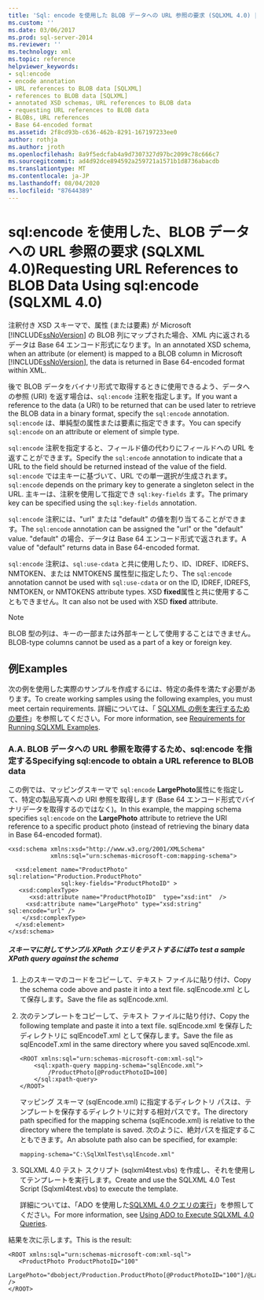 ```yaml
---
title: 'Sql: encode を使用した BLOB データへの URL 参照の要求 (SQLXML 4.0) |Microsoft Docs'
ms.custom: ''
ms.date: 03/06/2017
ms.prod: sql-server-2014
ms.reviewer: ''
ms.technology: xml
ms.topic: reference
helpviewer_keywords:
- sql:encode
- encode annotation
- URL references to BLOB data [SQLXML]
- references to BLOB data [SQLXML]
- annotated XSD schemas, URL references to BLOB data
- requesting URL references to BLOB data
- BLOBs, URL references
- Base 64-encoded format
ms.assetid: 2f8cd93b-c636-462b-8291-167197233ee0
author: rothja
ms.author: jroth
ms.openlocfilehash: 8a9f5edcfab4a9d7307327d97bc2099c78c666c7
ms.sourcegitcommit: ad4d92dce894592a259721a1571b1d8736abacdb
ms.translationtype: MT
ms.contentlocale: ja-JP
ms.lasthandoff: 08/04/2020
ms.locfileid: "87644389"
---
```

# <a name="requesting-url-references-to-blob-data-using-sqlencode-sqlxml-40"></a><span data-ttu-id="ca326-102">sql:encode を使用した、BLOB データへの URL 参照の要求 (SQLXML 4.0)</span><span class="sxs-lookup"><span data-stu-id="ca326-102">Requesting URL References to BLOB Data Using sql:encode (SQLXML 4.0)</span></span>
  <span data-ttu-id="ca326-103">注釈付き XSD スキーマで、属性 (または要素) が Microsoft [!INCLUDE[ssNoVersion](../../includes/ssnoversion-md.md)] の BLOB 列にマップされた場合、XML 内に返されるデータは Base 64 エンコード形式になります。</span><span class="sxs-lookup"><span data-stu-id="ca326-103">In an annotated XSD schema, when an attribute (or element) is mapped to a BLOB column in Microsoft [!INCLUDE[ssNoVersion](../../includes/ssnoversion-md.md)], the data is returned in Base 64-encoded format within XML.</span></span>  
  
 <span data-ttu-id="ca326-104">後で BLOB データをバイナリ形式で取得するときに使用できるよう、データへの参照 (URI) を返す場合は、`sql:encode` 注釈を指定します。</span><span class="sxs-lookup"><span data-stu-id="ca326-104">If you want a reference to the data (a URI) to be returned that can be used later to retrieve the BLOB data in a binary format, specify the `sql:encode` annotation.</span></span> <span data-ttu-id="ca326-105">`sql:encode` は、単純型の属性または要素に指定できます。</span><span class="sxs-lookup"><span data-stu-id="ca326-105">You can specify `sql:encode` on an attribute or element of simple type.</span></span>  
  
 <span data-ttu-id="ca326-106">`sql:encode` 注釈を指定すると、フィールド値の代わりにフィールドへの URL を返すことができます。</span><span class="sxs-lookup"><span data-stu-id="ca326-106">Specify the `sql:encode` annotation to indicate that a URL to the field should be returned instead of the value of the field.</span></span> <span data-ttu-id="ca326-107">`sql:encode` では主キーに基づいて、URL での単一選択が生成されます。</span><span class="sxs-lookup"><span data-stu-id="ca326-107">`sql:encode` depends on the primary key to generate a singleton select in the URL.</span></span> <span data-ttu-id="ca326-108">主キーは、注釈を使用して指定でき `sql:key-fields` ます。</span><span class="sxs-lookup"><span data-stu-id="ca326-108">The primary key can be specified using the `sql:key-fields` annotation.</span></span>  
  
 <span data-ttu-id="ca326-109">`sql:encode` 注釈には、"url" または "default" の値を割り当てることができます。</span><span class="sxs-lookup"><span data-stu-id="ca326-109">The `sql:encode` annotation can be assigned the "url" or the "default" value.</span></span> <span data-ttu-id="ca326-110">"default" の場合、データは Base 64 エンコード形式で返されます。</span><span class="sxs-lookup"><span data-stu-id="ca326-110">A value of "default" returns data in Base 64-encoded format.</span></span>  
  
 <span data-ttu-id="ca326-111">`sql:encode` 注釈は、`sql:use-cdata` と共に使用したり、ID、IDREF、IDREFS、NMTOKEN、または NMTOKENS 属性型に指定したり、</span><span class="sxs-lookup"><span data-stu-id="ca326-111">The `sql:encode` annotation cannot be used with `sql:use-cdata` or on the ID, IDREF, IDREFS, NMTOKEN, or NMTOKENS attribute types.</span></span> <span data-ttu-id="ca326-112">XSD **fixed**属性と共に使用することもできません。</span><span class="sxs-lookup"><span data-stu-id="ca326-112">It can also not be used with XSD **fixed** attribute.</span></span>  
  
> [!NOTE]  
>  <span data-ttu-id="ca326-113">BLOB 型の列は、キーの一部または外部キーとして使用することはできません。</span><span class="sxs-lookup"><span data-stu-id="ca326-113">BLOB-type columns cannot be used as a part of a key or foreign key.</span></span>  
  
## <a name="examples"></a><span data-ttu-id="ca326-114">例</span><span class="sxs-lookup"><span data-stu-id="ca326-114">Examples</span></span>  
 <span data-ttu-id="ca326-115">次の例を使用した実際のサンプルを作成するには、特定の条件を満たす必要があります。</span><span class="sxs-lookup"><span data-stu-id="ca326-115">To create working samples using the following examples, you must meet certain requirements.</span></span> <span data-ttu-id="ca326-116">詳細については、「 [SQLXML の例を実行するための要件](../sqlxml/requirements-for-running-sqlxml-examples.md)」を参照してください。</span><span class="sxs-lookup"><span data-stu-id="ca326-116">For more information, see [Requirements for Running SQLXML Examples](../sqlxml/requirements-for-running-sqlxml-examples.md).</span></span>  
  
### <a name="a-specifying-sqlencode-to-obtain-a-url-reference-to-blob-data"></a><span data-ttu-id="ca326-117">A.</span><span class="sxs-lookup"><span data-stu-id="ca326-117">A.</span></span> <span data-ttu-id="ca326-118">BLOB データへの URL 参照を取得するため、sql:encode を指定する</span><span class="sxs-lookup"><span data-stu-id="ca326-118">Specifying sql:encode to obtain a URL reference to BLOB data</span></span>  
 <span data-ttu-id="ca326-119">この例では、マッピングスキーマで `sql:encode` **LargePhoto**属性にを指定して、特定の製品写真への URI 参照を取得します (Base 64 エンコード形式でバイナリデータを取得するのではなく)。</span><span class="sxs-lookup"><span data-stu-id="ca326-119">In this example, the mapping schema specifies `sql:encode` on the **LargePhoto** attribute to retrieve the URI reference to a specific product photo (instead of retrieving the binary data in Base 64-encoded format).</span></span>  
  
```  
<xsd:schema xmlns:xsd="http://www.w3.org/2001/XMLSchema"  
            xmlns:sql="urn:schemas-microsoft-com:mapping-schema">  
  
  <xsd:element name="ProductPhoto" sql:relation="Production.ProductPhoto"   
               sql:key-fields="ProductPhotoID" >  
   <xsd:complexType>  
      <xsd:attribute name="ProductPhotoID"  type="xsd:int"  />  
     <xsd:attribute name="LargePhoto" type="xsd:string" sql:encode="url" />  
    </xsd:complexType>  
  </xsd:element>  
</xsd:schema>  
```  
  
##### <a name="to-test-a-sample-xpath-query-against-the-schema"></a><span data-ttu-id="ca326-120">スキーマに対してサンプル XPath クエリをテストするには</span><span class="sxs-lookup"><span data-stu-id="ca326-120">To test a sample XPath query against the schema</span></span>  
  
1.  <span data-ttu-id="ca326-121">上のスキーマのコードをコピーして、テキスト ファイルに貼り付け、</span><span class="sxs-lookup"><span data-stu-id="ca326-121">Copy the schema code above and paste it into a text file.</span></span> <span data-ttu-id="ca326-122">sqlEncode.xml として保存します。</span><span class="sxs-lookup"><span data-stu-id="ca326-122">Save the file as sqlEncode.xml.</span></span>  
  
2.  <span data-ttu-id="ca326-123">次のテンプレートをコピーして、テキスト ファイルに貼り付け、</span><span class="sxs-lookup"><span data-stu-id="ca326-123">Copy the following template and paste it into a text file.</span></span> <span data-ttu-id="ca326-124">sqlEncode.xml を保存したディレクトリに sqlEncodeT.xml として保存します。</span><span class="sxs-lookup"><span data-stu-id="ca326-124">Save the file as sqlEncodeT.xml in the same directory where you saved sqlEncode.xml.</span></span>  
  
    ```  
    <ROOT xmlns:sql="urn:schemas-microsoft-com:xml-sql">  
        <sql:xpath-query mapping-schema="sqlEncode.xml">  
            /ProductPhoto[@ProductPhotoID=100]  
        </sql:xpath-query>  
    </ROOT>  
    ```  
  
     <span data-ttu-id="ca326-125">マッピング スキーマ (sqlEncode.xml) に指定するディレクトリ パスは、テンプレートを保存するディレクトリに対する相対パスです。</span><span class="sxs-lookup"><span data-stu-id="ca326-125">The directory path specified for the mapping schema (sqlEncode.xml) is relative to the directory where the template is saved.</span></span> <span data-ttu-id="ca326-126">次のように、絶対パスを指定することもできます。</span><span class="sxs-lookup"><span data-stu-id="ca326-126">An absolute path also can be specified, for example:</span></span>  
  
    ```  
    mapping-schema="C:\SqlXmlTest\sqlEncode.xml"  
    ```  
  
3.  <span data-ttu-id="ca326-127">SQLXML 4.0 テスト スクリプト (sqlxml4test.vbs) を作成し、それを使用してテンプレートを実行します。</span><span class="sxs-lookup"><span data-stu-id="ca326-127">Create and use the SQLXML 4.0 Test Script (Sqlxml4test.vbs) to execute the template.</span></span>  
  
     <span data-ttu-id="ca326-128">詳細については、「ADO を使用した[SQLXML 4.0 クエリの実行](../sqlxml/using-ado-to-execute-sqlxml-4-0-queries.md)」を参照してください。</span><span class="sxs-lookup"><span data-stu-id="ca326-128">For more information, see [Using ADO to Execute SQLXML 4.0 Queries](../sqlxml/using-ado-to-execute-sqlxml-4-0-queries.md).</span></span>  
  
 <span data-ttu-id="ca326-129">結果を次に示します。</span><span class="sxs-lookup"><span data-stu-id="ca326-129">This is the result:</span></span>  
  
```  
<ROOT xmlns:sql="urn:schemas-microsoft-com:xml-sql">  
   <ProductPhoto ProductPhotoID="100"  
                 LargePhoto="dbobject/Production.ProductPhoto[@ProductPhotoID="100"]/@LargePhoto" />   
</ROOT>  
```  
  
  
